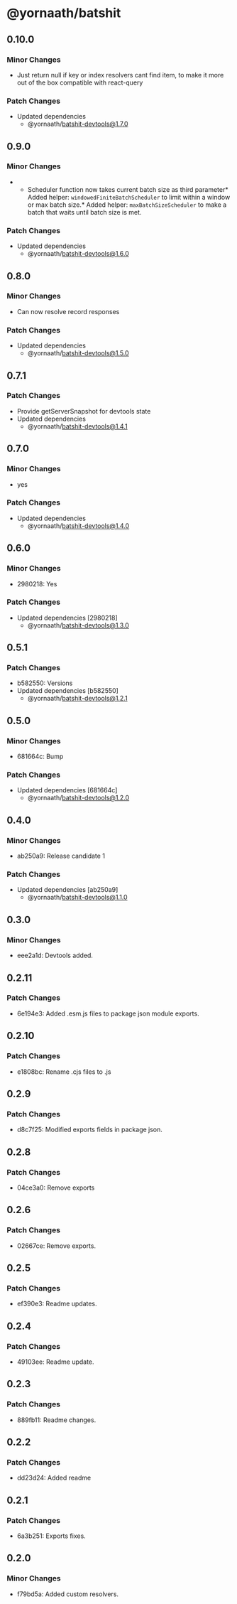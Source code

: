 # @yornaath/batshit

## 0.10.0

### Minor Changes

- Just return null if key or index resolvers cant find item, to make it more out of the box compatible with react-query

### Patch Changes

- Updated dependencies
  - @yornaath/batshit-devtools@1.7.0

## 0.9.0

### Minor Changes

- - Scheduler function now takes current batch size as third parameter* Added helper: `windowedFiniteBatchScheduler` to limit within a window or max batch size.* Added helper: `maxBatchSizeScheduler` to make a batch that waits until batch size is met.

### Patch Changes

- Updated dependencies
  - @yornaath/batshit-devtools@1.6.0

## 0.8.0

### Minor Changes

- Can now resolve record responses

### Patch Changes

- Updated dependencies
  - @yornaath/batshit-devtools@1.5.0

## 0.7.1

### Patch Changes

- Provide getServerSnapshot for devtools state
- Updated dependencies
  - @yornaath/batshit-devtools@1.4.1

## 0.7.0

### Minor Changes

- yes

### Patch Changes

- Updated dependencies
  - @yornaath/batshit-devtools@1.4.0

## 0.6.0

### Minor Changes

- 2980218: Yes

### Patch Changes

- Updated dependencies [2980218]
  - @yornaath/batshit-devtools@1.3.0

## 0.5.1

### Patch Changes

- b582550: Versions
- Updated dependencies [b582550]
  - @yornaath/batshit-devtools@1.2.1

## 0.5.0

### Minor Changes

- 681664c: Bump

### Patch Changes

- Updated dependencies [681664c]
  - @yornaath/batshit-devtools@1.2.0

## 0.4.0

### Minor Changes

- ab250a9: Release candidate 1

### Patch Changes

- Updated dependencies [ab250a9]
  - @yornaath/batshit-devtools@1.1.0

## 0.3.0

### Minor Changes

- eee2a1d: Devtools added.

## 0.2.11

### Patch Changes

- 6e194e3: Added .esm.js files to package json module exports.

## 0.2.10

### Patch Changes

- e1808bc: Rename .cjs files to .js

## 0.2.9

### Patch Changes

- d8c7f25: Modified exports fields in package json.

## 0.2.8

### Patch Changes

- 04ce3a0: Remove exports

## 0.2.6

### Patch Changes

- 02667ce: Remove exports.

## 0.2.5

### Patch Changes

- ef390e3: Readme updates.

## 0.2.4

### Patch Changes

- 49103ee: Readme update.

## 0.2.3

### Patch Changes

- 889fb11: Readme changes.

## 0.2.2

### Patch Changes

- dd23d24: Added readme

## 0.2.1

### Patch Changes

- 6a3b251: Exports fixes.

## 0.2.0

### Minor Changes

- f79bd5a: Added custom resolvers.
